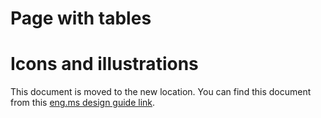 ﻿# Page with tables
<a name="icons-and-illustrations"></a>
# Icons and illustrations

This document is moved to the new location. You can find this document from this [eng.ms design guide link](https://eng.ms/docs/products/azure-portal-framework-ibizafx/designguide).